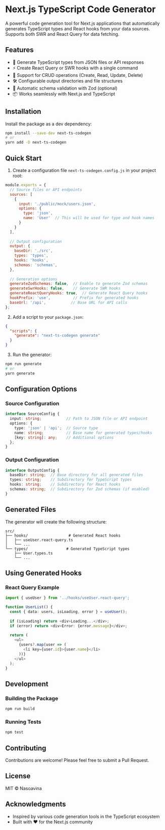 # Next.js TypeScript Code Generator

A powerful code generation tool for Next.js applications that automatically generates TypeScript types and React hooks from your data sources. Supports both SWR and React Query for data fetching.

## Features

- 🚀 Generate TypeScript types from JSON files or API responses
- ⚡ Create React Query or SWR hooks with a single command
- 🔄 Support for CRUD operations (Create, Read, Update, Delete)
- 🛠️ Configurable output directories and file structures
- 🔄 Automatic schema validation with Zod (optional)
- 📦 Works seamlessly with Next.js and TypeScript

## Installation

Install the package as a dev dependency:

```bash
npm install --save-dev next-ts-codegen
# or
yarn add -D next-ts-codegen
```

## Quick Start

1. Create a configuration file `next-ts-codegen.config.js` in your project root:

```javascript
module.exports = {
  // Source files or API endpoints
  sources: [
    {
      input: './public/mock/users.json',
      options: {
        type: 'json',
        name: 'User'  // This will be used for type and hook names
      }
    }
  ],
  
  // Output configuration
  output: {
    baseDir: './src',
    types: 'types',
    hooks: 'hooks',
    schemas: 'schemas',
  },
  
  // Generation options
  generateZodSchemas: false,  // Enable to generate Zod schemas
  generateSwrHooks: false,    // Generate SWR hooks
  generateReactQueryHooks: true,  // Generate React Query hooks
  hookPrefix: 'use',          // Prefix for generated hooks
  baseUrl: '/api',           // Base URL for API calls
};
```

2. Add a script to your `package.json`:

```json
{
  "scripts": {
    "generate": "next-ts-codegen generate"
  }
}
```

3. Run the generator:

```bash
npm run generate
# or
yarn generate
```

## Configuration Options

### Source Configuration

```typescript
interface SourceConfig {
  input: string;           // Path to JSON file or API endpoint
  options: {
    type: 'json' | 'api';  // Source type
    name: string;          // Base name for generated types/hooks
    [key: string]: any;    // Additional options
  };
}
```

### Output Configuration

```typescript
interface OutputConfig {
  baseDir: string;  // Base directory for all generated files
  types: string;    // Subdirectory for TypeScript types
  hooks: string;    // Subdirectory for React hooks
  schemas: string;  // Subdirectory for Zod schemas (if enabled)
}
```

## Generated Files

The generator will create the following structure:

```
src/
├── hooks/                  # Generated React hooks
│   ├── useUser.react-query.ts
│   └── ...
└── types/                 # Generated TypeScript types
    ├── User.types.ts
    └── ...
```

## Using Generated Hooks

### React Query Example

```typescript
import { useUser } from '../hooks/useUser.react-query';

function UserList() {
  const { data: users, isLoading, error } = useUser();
  
  if (isLoading) return <div>Loading...</div>;
  if (error) return <div>Error: {error.message}</div>;
  
  return (
    <ul>
      {users?.map(user => (
        <li key={user.id}>{user.name}</li>
      ))}
    </ul>
  );
}
```

## Development

### Building the Package

```bash
npm run build
```

### Running Tests

```bash
npm test
```

## Contributing

Contributions are welcome! Please feel free to submit a Pull Request.

## License

MIT © Nasoavina

## Acknowledgments

- Inspired by various code generation tools in the TypeScript ecosystem
- Built with ❤️ for the Next.js community
